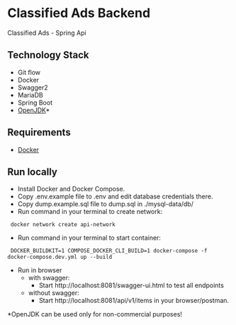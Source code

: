 # Classified Ads Backend
Classified Ads - Spring Api 
## Technology Stack
 - Git flow
 - Docker
 - Swagger2
 - MariaDB
 - Spring Boot
 - [OpenJDK](https://openjdk.java.net/)*
## Requirements
 - [Docker](https://www.docker.com/)
## Run locally
 - Install Docker and Docker Compose.
 - Copy .env.example file to .env and edit database credentials there.
 - Copy dump.example.sql file to dump.sql in ./mysql-data/db/
 - Run command in your terminal to create network:
```
 docker network create api-network
```
 - Run command in your terminal to start container: 
```
 DOCKER_BUILDKIT=1 COMPOSE_DOCKER_CLI_BUILD=1 docker-compose -f docker-compose.dev.yml up --build
```
 - Run in browser
    - with swagger:
        - Start http://localhost:8081/swagger-ui.html to test all endpoints
    - without swagger:
        - Start http://localhost:8081/api/v1/items in your browser/postman.


*OpenJDK can be used only for non-commercial purposes!
